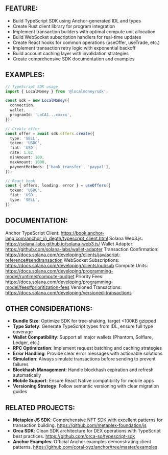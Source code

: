 ## FEATURE:

- Build TypeScript SDK using Anchor-generated IDL and types
- Create Rust client library for program integration
- Implement transaction builders with optimal compute unit allocation
- Build WebSocket subscription handlers for real-time updates
- Create React hooks for common operations (useOffer, useTrade, etc.)
- Implement transaction retry logic with exponential backoff
- Build account caching layer with invalidation strategies
- Create comprehensive SDK documentation and examples

## EXAMPLES:

```typescript
// TypeScript SDK usage
import { LocalMoney } from '@localmoney/sdk';

const sdk = new LocalMoney({
  connection,
  wallet,
  programId: 'LoCA1...xxxxx',
});

// Create offer
const offer = await sdk.offers.create({
  type: 'SELL',
  token: 'USDC',
  fiat: 'USD',
  rate: 1.02,
  minAmount: 100,
  maxAmount: 1000,
  paymentMethods: ['bank_transfer', 'paypal'],
});

// React hook
const { offers, loading, error } = useOffers({
  token: 'USDC',
  fiat: 'USD',
  type: 'SELL',
});
```

## DOCUMENTATION:

Anchor TypeScript Client: https://book.anchor-lang.com/anchor_in_depth/typescript_client.html
Solana Web3.js: https://solana-labs.github.io/solana-web3.js/
Wallet Adapter: https://github.com/solana-labs/wallet-adapter
Transaction Confirmation: https://docs.solana.com/developing/clients/javascript-reference#sendtransaction
WebSocket Subscriptions: https://docs.solana.com/developing/clients/pubsub
Compute Units: https://docs.solana.com/developing/programming-model/runtime#compute-budget
Priority Fees: https://docs.solana.com/developing/programming-model/fees#prioritization-fees
Versioned Transactions: https://docs.solana.com/developing/versioned-transactions

## OTHER CONSIDERATIONS:

- **Bundle Size**: Optimize SDK for tree-shaking, target <100KB gzipped
- **Type Safety**: Generate TypeScript types from IDL, ensure full type coverage
- **Wallet Compatibility**: Support all major wallets (Phantom, Solflare, Ledger, etc.)
- **RPC Optimization**: Implement request batching and caching strategies
- **Error Handling**: Provide clear error messages with actionable solutions
- **Simulation**: Always simulate transactions before sending to prevent failures
- **Blockhash Management**: Handle blockhash expiration and refresh automatically
- **Mobile Support**: Ensure React Native compatibility for mobile apps
- **Versioning Strategy**: Follow semantic versioning with clear migration guides

## RELATED PROJECTS:

- **Metaplex JS SDK**: Comprehensive NFT SDK with excellent patterns for transaction building. https://github.com/metaplex-foundation/js
- **Orca SDK**: Clean SDK architecture for DEX operations with TypeScript best practices. https://github.com/orca-so/typescript-sdk
- **Anchor Examples**: Official Anchor examples demonstrating client patterns. https://github.com/coral-xyz/anchor/tree/master/examples